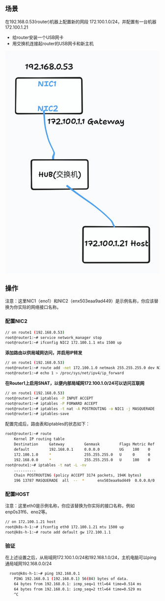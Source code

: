 ## 场景

在192.168.0.53(router)机器上配置新的网段 172.100.1.0/24，并配置有一台机器172.100.1.21

- 给router安装一个USB网卡
- 用交换机连接起router的USB网卡和新主机


![Untitled](https://github.com/XmchxUp/picx-images-hosting/raw/master/20240514/Untitled.45i3j9nhp.webp)

## 操作

注意：这里NIC1（eno1）和NIC2（enx503eaa9ad449）是示例名称，你应该替换为你实际的网络接口名称。

### **配置NIC2**

```sh
// on route1 (192.168.0.53)
root@router1:~# service network_manager stop
root@router1:~# ifconfig NIC2 172.100.1.1 mtu 1500 up
```

**添加路由以供局域网访问，并启用IP转发**

```sh
// on route1 (192.168.0.53)
root@router1:~# route add -net 172.100.1.0 netmask 255.255.255.0 dev NIC2
root@router1:~# echo 1 > /proc/sys/net/ipv4/ip_forward
```

**在Router1上启用SNAT，以便内部局域网172.100.1.0/24可以访问互联网**

```sh
// on route1 (192.168.0.53)
root@router1:~# iptables -P INPUT ACCEPT
root@router1:~# iptables -P FORWARD ACCEPT
root@router1:~# iptables -t nat -A POSTROUTING -o NIC1 -j MASQUERADE
root@router1:~# iptables-save
```

配置完成后，路由表和iptables的状态如下：

```sh
root@router1:~# route
	Kernel IP routing table
	Destination     Gateway         Genmask         Flags Metric Ref    Use Iface
	default         192.168.0.1     0.0.0.0         UG    100    0        0 eno1
	172.100.1.0     *               255.255.255.0   U     0      0        0 enx503eaa9ad449
	192.168.0.0     *               255.255.255.0   U     100    0        0 eno1
root@route1:~# iptables -t nat -L -nv
	..........
	Chain POSTROUTING (policy ACCEPT 3174 packets, 194K bytes)
	196 13787 MASQUERADE  all  --  *      enx503eaa9ad449  0.0.0.0/0            0.0.0.0/0
```

### 配置HOST

注意：这里eth0是示例名称，你应该替换为你实际的接口名称，例如enp0s31f6、eno2等。

```sh
// on 172.100.1.21 host
root@k8s-h-1:~# ifconfig eth0 172.100.1.21 mtu 1500 up
root@k8s-h-1:~# route add default gw 172.100.1.1
```

### 验证

在上述设置之后，从局域网172.100.1.0/24和192.168.1.0/24，主机电脑可以ping通局域网192.168.0.0/24

```sh
  root@k8s-h-1:~# ping 192.168.0.1 
    PING 192.168.0.1 (192.168.0.1) 56(84) bytes of data.
    64 bytes from 192.168.0.1: icmp_seq=1 ttl=64 time=0.514 ms
    64 bytes from 192.168.0.1: icmp_seq=2 ttl=64 time=0.529 ms
    ^C
```
